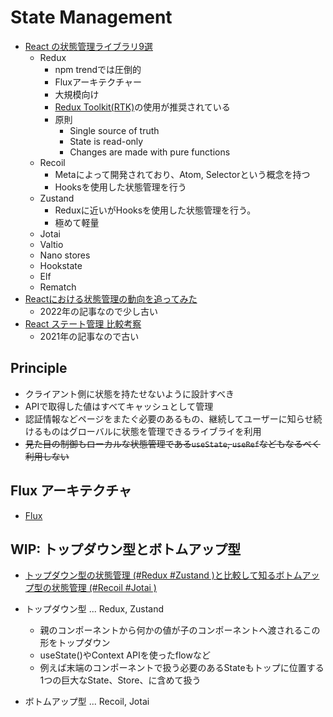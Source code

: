 # State Management

- [React の状態管理ライブラリ9選](https://zenn.dev/kazukix/articles/react-state-management-libraries)
  - Redux
    - npm trendでは圧倒的
    - Fluxアーキテクチャー
    - 大規模向け
    - [Redux Toolkit(RTK)](https://redux-toolkit.js.org/)の使用が推奨されている
    - 原則
      - Single source of truth
      - State is read-only
      - Changes are made with pure functions
  - Recoil
    - Metaによって開発されており、Atom, Selectorという概念を持つ
    - Hooksを使用した状態管理を行う
  - Zustand
    - Reduxに近いがHooksを使用した状態管理を行う。
    - 極めて軽量
  - Jotai
  - Valtio
  - Nano stores
  - Hookstate
  - Elf
  - Rematch
- [Reactにおける状態管理の動向を追ってみた](https://zenn.dev/yuki_tu/articles/a7b0a1a90c09f4)
  - 2022年の記事なので少し古い
- [React ステート管理 比較考察](https://blog.uhy.ooo/entry/2021-07-24/react-state-management/)
  - 2021年の記事なので古い

## Principle

- クライアント側に状態を持たせないように設計すべき
- APIで取得した値はすべてキャッシュとして管理
- 認証情報などページをまたぐ必要のあるもの、継続してユーザーに知らせ続けるものはグローバルに状態を管理できるライブライを利用
- ~~見た目の制御もローカルな状態管理である`useState`, `useRef`などもなるべく利用しない~~

## Flux アーキテクチャ

- [Flux](../architecture/flux.md)

## WIP: トップダウン型とボトムアップ型

- [トップダウン型の状態管理 (#Redux #Zustand )と比較して知るボトムアップ型の状態管理 (#Recoil #Jotai )](https://zenn.dev/jotaifriends/articles/d714f9c16c1d3a)

- トップダウン型 ... Redux, Zustand
  - 親のコンポーネントから何かの値が子のコンポーネントへ渡されるこの形をトップダウン
  - useState()やContext APIを使ったflowなど
  - 例えば末端のコンポーネントで扱う必要のあるStateもトップに位置する1つの巨大なState、Store、に含めて扱う
- ボトムアップ型 ... Recoil, Jotai
